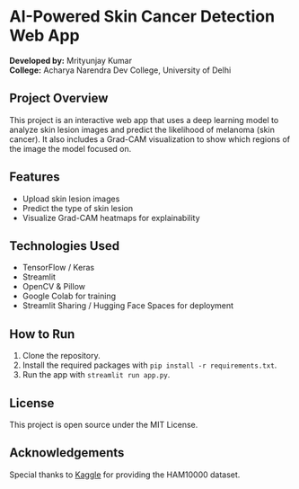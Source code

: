 # AI-Powered Skin Cancer Detection Web App

**Developed by:** Mrityunjay Kumar  
**College:** Acharya Narendra Dev College, University of Delhi

## Project Overview
This project is an interactive web app that uses a deep learning model to analyze skin lesion images and predict the likelihood of melanoma (skin cancer). It also includes a Grad-CAM visualization to show which regions of the image the model focused on.

## Features
- Upload skin lesion images
- Predict the type of skin lesion
- Visualize Grad-CAM heatmaps for explainability

## Technologies Used
- TensorFlow / Keras
- Streamlit
- OpenCV & Pillow
- Google Colab for training
- Streamlit Sharing / Hugging Face Spaces for deployment

## How to Run
1. Clone the repository.
2. Install the required packages with `pip install -r requirements.txt`.
3. Run the app with `streamlit run app.py`.

## License
This project is open source under the MIT License.

## Acknowledgements
Special thanks to [Kaggle](https://www.kaggle.com/datasets/kmader/skin-cancer-mnist-ham10000) for providing the HAM10000 dataset.
